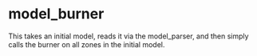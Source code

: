 # model_burner

This takes an initial model, reads it via the model_parser, and then simply
calls the burner on all zones in the initial model.
